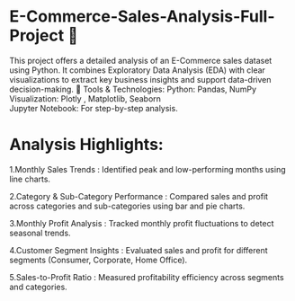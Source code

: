 # E-Commerce-Sales-Analysis-Full-Project 🛒
This project offers a detailed analysis of an E-Commerce sales dataset using Python. 
It combines Exploratory Data Analysis (EDA) with clear visualizations to extract key business insights and support data-driven decision-making.
🔧 Tools & Technologies: Python: Pandas, NumPy 
Visualization: Plotly , Matplotlib, Seaborn  
Jupyter Notebook: For step-by-step analysis.

# Analysis Highlights:
1.Monthly Sales Trends :
Identified peak and low-performing months using line charts.

2.Category & Sub-Category Performance :
Compared sales and profit across categories and sub-categories using bar and pie charts.

3.Monthly Profit Analysis :
Tracked monthly profit fluctuations to detect seasonal trends.

4.Customer Segment Insights :
Evaluated sales and profit for different segments (Consumer, Corporate, Home Office).

5.Sales-to-Profit Ratio :
Measured profitability efficiency across segments and categories.
